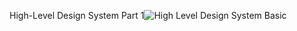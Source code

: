 High-Level Design System Part 1![High Level Design System Basic](https://github.com/user-attachments/assets/bee29820-180e-4936-be0d-2736582ff2dd)
